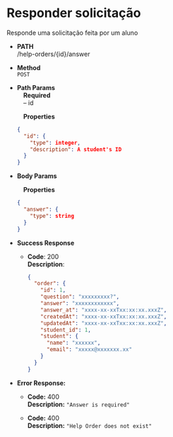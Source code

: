 # Responder solicitação

Responde uma solicitação feita por um aluno

- **PATH** <br />
  /help-orders/{id}/answer

- **Method** <br />
  `POST`

- **Path Params** <br />
  &emsp;**Required** <br />
  &emsp;&ndash; id

  &emsp;**Properties**

  ```json
  {
    "id": {
      "type": integer,
      "description": A student's ID
    }
  }
  ```

- **Body Params** <br />

  &emsp;**Properties**

  ```json
  {
    "answer": {
      "type": string
    }
  }
  ```

- **Success Response**

  - **Code**: 200 <br />
    **Description**:
    ```json
    {
      "order": {
        "id": 1,
        "question": "xxxxxxxxx?",
        "answer": "xxxxxxxxxxxx",
        "answer_at": "xxxx-xx-xxTxx:xx:xx.xxxZ",
        "createdAt": "xxxx-xx-xxTxx:xx:xx.xxxZ",
        "updatedAt": "xxxx-xx-xxTxx:xx:xx.xxxZ",
        "student_id": 1,
        "student": {
          "name": "xxxxxx",
          "email": "xxxxx@xxxxxxx.xx"
        }
      }
    }
    ```

- **Error Response:**

  - **Code:** 400 <br />
    **Description:** `"Answer is required"`

  - **Code:** 400 <br />
    **Description:** `"Help Order does not exist"`
